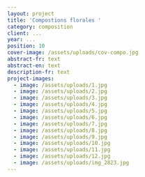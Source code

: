 ```yaml
---
layout: project
title: 'Compostions florales '
category: composition
client: ...
year: ...
position: 10
cover-image: /assets/uploads/cov-compo.jpg
abstract-fr: text
abstract-en: text
description-fr: text
project-images:
  - image: /assets/uploads/1.jpg
  - image: /assets/uploads/2.jpg
  - image: /assets/uploads/3.jpg
  - image: /assets/uploads/4.jpg
  - image: /assets/uploads/5.jpg
  - image: /assets/uploads/6.jpg
  - image: /assets/uploads/7.jpg
  - image: /assets/uploads/8.jpg
  - image: /assets/uploads/9.jpg
  - image: /assets/uploads/10.jpg
  - image: /assets/uploads/11.jpg
  - image: /assets/uploads/12.jpg
  - image: /assets/uploads/img_2823.jpg
---
```


